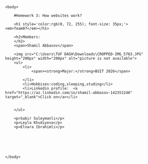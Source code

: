 <!DOCTYPE html>
<!-- 
    SITE 1101 Principles of Information Systems Fall 2022 
    (c)2022 by Name Surname 
    Submitted in partial fulfillment of the requirements of the course.
-->
<html>
    <head>
        <title>Homework 3: How websites work?</title>   
        <link href='css.css' rel='stylesheet'>    
    </head>

    <body>

        #Homework 3: How websites work?

        <h1 style='color:rgb(0, 72, 255); font-size: 35px;'><em>Team07</em></h1>  
        
        <h2>Members:
        </h2>       
        <span>Shamil Abbasov</span>
      
        <img src="C:\Users\TUF DASH\Downloads\CROPPED-IMG_5763.JPG" height="200px" width="200px" alt="picture is not available">
        <ul>
            <li>
                <span><strong>Major:</strong>BSIT 2026</span>

            </li>
            <li>Hobbises:coding,sleeping,studing</li>
            <li>Linkedin profile:  <a href="https://az.linkedin.com/in/shamil-abbasov-142351246" target="_blank">Click on</a></li>  
           
            
        </ul>
        
        <p>Sabir Suleymanli</p>
        <p>Leyla Khudiyeva</p>
        <p>Elnara Ibrahimli</p>

        




    </body>
</html>
